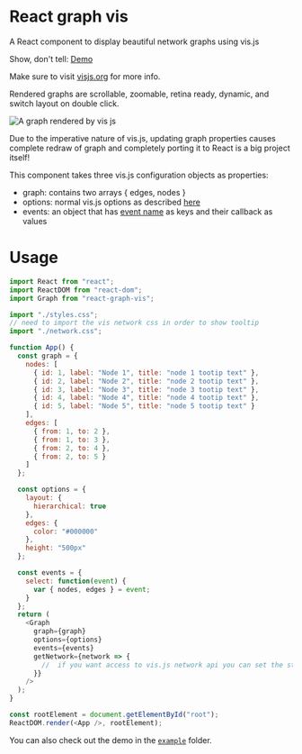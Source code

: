 # React graph vis

A React component to display beautiful network graphs using vis.js

Show, don't tell: [Demo](http://crubier.github.io/react-graph-vis/)

Make sure to visit [visjs.org](http://visjs.org) for more info.

Rendered graphs are scrollable, zoomable, retina ready, dynamic, and switch layout on double click.

![A graph rendered by vis js](example.png)

Due to the imperative nature of vis.js, updating graph properties causes complete redraw of graph and completely porting it to React is a big project itself!

This component takes three vis.js configuration objects as properties:  

- graph: contains two arrays { edges, nodes }
- options: normal vis.js options as described [here](http://visjs.org/docs/network/#options)
- events: an object that has [event name](http://visjs.org/docs/network/#Events) as keys and their callback as values

# Usage

```javascript
import React from "react";
import ReactDOM from "react-dom";
import Graph from "react-graph-vis";

import "./styles.css";
// need to import the vis network css in order to show tooltip
import "./network.css";

function App() {
  const graph = {
    nodes: [
      { id: 1, label: "Node 1", title: "node 1 tootip text" },
      { id: 2, label: "Node 2", title: "node 2 tootip text" },
      { id: 3, label: "Node 3", title: "node 3 tootip text" },
      { id: 4, label: "Node 4", title: "node 4 tootip text" },
      { id: 5, label: "Node 5", title: "node 5 tootip text" }
    ],
    edges: [
      { from: 1, to: 2 },
      { from: 1, to: 3 },
      { from: 2, to: 4 },
      { from: 2, to: 5 }
    ]
  };

  const options = {
    layout: {
      hierarchical: true
    },
    edges: {
      color: "#000000"
    },
    height: "500px"
  };

  const events = {
    select: function(event) {
      var { nodes, edges } = event;
    }
  };
  return (
    <Graph
      graph={graph}
      options={options}
      events={events}
      getNetwork={network => {
        //  if you want access to vis.js network api you can set the state in a parent component using this property
      }}
    />
  );
}

const rootElement = document.getElementById("root");
ReactDOM.render(<App />, rootElement);

```











You can also check out the demo in the [`example`](https://github.com/quantfive/react-graph-vis/tree/master/example) folder.
